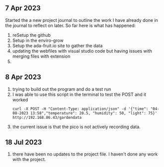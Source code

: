 
## 7 Apr 2023

Started the a new project journal to outline the work I have already done in the journal to reflect on later. So far here is what has happened: 
1. reSetup the github
2. Setup in the enviro-grow 
3. Setup the ada-fruit.io site to gather the data
4. updating the webfiles with visual studio code but having issues with merging files with extension
5. 

## 8 Apr 2023 

1. trying to build out the program and do a test run
2. I was able to use this script in the terminal to test the POST and it worked 
    ```
    curl -X POST -H "Content-Type: application/json" -d '{"time": "04-08-2023 13:58","temperature": 20.5, "humidity": 50, "light": 75}' http://192.168.86.43/gardendata
    ```
3. the current issue is that the pico is not actively recording data.

## 18 Jul 2023

1. there have been no updates to the project file. I haven't done any work with the project.  

